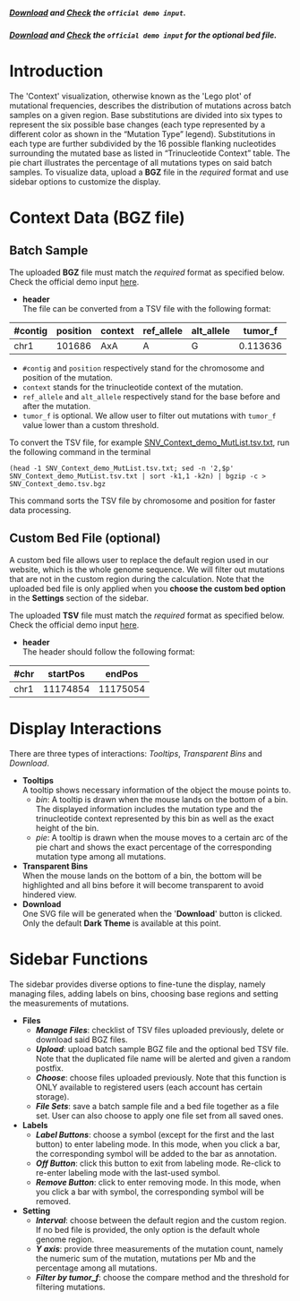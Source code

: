 ##### [Download](https://raw.githubusercontent.com/Nobel-Justin/Oviz-Bio-demo/master/SNV_Context/demo_data/SNV_Context_demo_MutList.tsv.bgz) and [Check](https://github.com/Nobel-Justin/Oviz-Bio-demo/blob/master/SNV_Context/demo_data/SNV_Context_demo_MutList.tsv.bgz) the `official demo input`.
##### [Download](https://raw.githubusercontent.com/Nobel-Justin/Oviz-Bio-demo/master/SNV_Context/demo_data/SNV_Context_demo_Region.bed) and [Check](https://github.com/Nobel-Justin/Oviz-Bio-demo/blob/master/SNV_Context/demo_data/SNV_Context_demo_Region.bed) the `official demo input` for the optional bed file.

# Introduction
The 'Context' visualization, otherwise known as the 'Lego plot' of mutational frequencies, describes the distribution of mutations across batch samples on a given region. Base substitutions are divided into six types to represent the six possible base changes (each type represented by a different color as shown in the “Mutation Type” legend). Substitutions in each type are further subdivided by the 16 possible flanking nucleotides surrounding the mutated base as listed in “Trinucleotide Context” table. The pie chart illustrates the percentage of all mutations types on said batch samples. To visualize data, upload a **BGZ** file in the *required* format and use sidebar options to customize the display.

# Context Data (BGZ file)

## Batch Sample
The uploaded **BGZ** file must match the *required* format as specified below.<br/>
Check the official demo input [here](https://github.com/Nobel-Justin/Oviz-Bio-demo/blob/master/SNV_Context/demo_data/SNV_Context_demo_MutList.tsv.bgz).

- **header**<br/>
  The file can be converted from a TSV file with the following format:

| #contig |  position |  context | ref_allele |  alt_allele | tumor_f |
|---|---|---|---|---|---|
| chr1  | 101686  | AxA | A | G | 0.113636 |

  - `#contig` and `position` respectively stand for the chromosome and position of the mutation.
  - `context` stands for the trinucleotide context of the mutation.
  - `ref_allele` and `alt_allele` respectively stand for the base before and after the mutation.
  - `tumor_f` is optional. We allow user to filter out mutations with `tumor_f` value lower than a custom threshold.

  To convert the TSV file, for example [SNV_Context_demo_MutList.tsv.txt](https://github.com/Nobel-Justin/Oviz-Bio-demo/blob/master/SNV_Context/demo_data/SNV_Context_demo_MutList.tsv.txt), run the following command in the terminal
  <pre><code>(head -1 SNV_Context_demo_MutList.tsv.txt; sed -n '2,$p' SNV_Context_demo_MutList.tsv.txt | sort -k1,1 -k2n) | bgzip -c > SNV_Context_demo.tsv.bgz</code></pre>
  This command sorts the TSV file by chromosome and position for faster data processing.

## Custom Bed File (optional)

A custom bed file allows user to replace the default region used in our website, which is the whole genome sequence. We will filter out mutations that are not in the custom region during the calculation. Note that the uploaded bed file is only applied when you **choose the custom bed option** in the **Settings** section of the sidebar. 

The uploaded **TSV** file must match the *required* format as specified below.
Check the official demo input [here](https://github.com/Nobel-Justin/Oviz-Bio-demo/blob/master/SNV_Context/demo_data/SNV_Context_demo_Region.bed).

- **header**<br/>
  The header should follow the following format:

| #chr |  startPos |  endPos |
|---|---|---|
| chr1  | 11174854  | 11175054 |

# Display Interactions
There are three types of interactions: *Tooltips*, *Transparent Bins* and *Download*.

- **Tooltips**<br/>
A tooltip shows necessary information of the object the mouse points to.
  - _*bin*_: A tooltip is drawn when the mouse lands on the bottom of a bin. The displayed information includes the mutation type and the trinucleotide context represented by this bin as well as the exact height of the bin.
  - _*pie*_: A tooltip is drawn when the mouse moves to a certain arc of the pie chart and shows the exact percentage of the corresponding mutation type among all mutations.
- **Transparent Bins**<br/>
  When the mouse lands on the bottom of a bin, the bottom will be highlighted and all bins before it will become transparent to avoid hindered view.
- **Download**<br/>
  One SVG file will be generated when the '**Download**' button is clicked. Only the default **Dark Theme** is available at this point.

# Sidebar Functions
The sidebar provides diverse options to fine-tune the display, namely managing files, adding labels on bins, choosing base regions and setting the measurements of mutations.

- **Files**
  - __*Manage Files*__: checklist of TSV files uploaded previously, delete or download said BGZ files.
  - __*Upload*__: upload batch sample BGZ file and the optional bed TSV file. Note that the duplicated file name will be alerted and given a random postfix.
  - __*Choose*__: choose files uploaded previously. Note that this function is ONLY available to registered users (each account has certain storage).
  - __*File Sets*__: save a batch sample file and a bed file together as a file set. User can also choose to apply one file set from all saved ones.
- **Labels**
  - __*Label Buttons*__: choose a symbol (except for the first and the last button) to enter labeling mode. In this mode, when you click a bar, the corresponding symbol will be added to the bar as annotation.
  - __*Off Button*__: click this button to exit from labeling mode. Re-click to re-enter labeling mode with the last-used symbol. 
  - __*Remove Button*__: click to enter removing mode. In this mode, when you click a bar with symbol, the corresponding symbol will be removed.
- **Setting**<br/>
  - __*Interval*__: choose between the default region and the custom region. If no bed file is provided, the only option is the default whole genome region.
  - __*Y axis*__: provide three measurements of the mutation count, namely the numeric sum of the mutation, mutations per Mb and the percentage among all mutations.
  - __*Filter by tumor\_f*__: choose the compare method and the threshold for filtering mutations.
